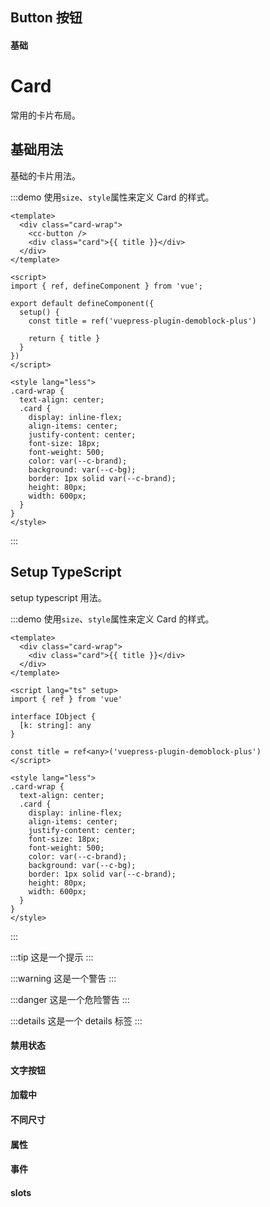 ## Button 按钮
#### 基础

# Card

常用的卡片布局。

## 基础用法

基础的卡片用法。

:::demo 使用`size`、`style`属性来定义 Card 的样式。

```vue
<template>
  <div class="card-wrap">
    <cc-button />
    <div class="card">{{ title }}</div>
  </div>
</template>

<script>
import { ref, defineComponent } from 'vue';

export default defineComponent({
  setup() {
    const title = ref('vuepress-plugin-demoblock-plus')

    return { title }
  }
})
</script>

<style lang="less">
.card-wrap {
  text-align: center;
  .card {
    display: inline-flex;
    align-items: center;
    justify-content: center;
    font-size: 18px;
    font-weight: 500;
    color: var(--c-brand);
    background: var(--c-bg);
    border: 1px solid var(--c-brand);
    height: 80px;
    width: 600px;
  }
}
</style>
```

:::


## Setup TypeScript

setup typescript 用法。

:::demo 使用`size`、`style`属性来定义 Card 的样式。

```vue
<template>
  <div class="card-wrap">
    <div class="card">{{ title }}</div>
  </div>
</template>

<script lang="ts" setup>
import { ref } from 'vue'

interface IObject {
  [k: string]: any
}

const title = ref<any>('vuepress-plugin-demoblock-plus')
</script>

<style lang="less">
.card-wrap {
  text-align: center;
  .card {
    display: inline-flex;
    align-items: center;
    justify-content: center;
    font-size: 18px;
    font-weight: 500;
    color: var(--c-brand);
    background: var(--c-bg);
    border: 1px solid var(--c-brand);
    height: 80px;
    width: 600px;
  }
}
</style>
```
:::

:::tip
这是一个提示
:::

:::warning
这是一个警告
:::

:::danger
这是一个危险警告
:::

:::details
这是一个 details 标签
:::

#### 禁用状态
#### 文字按钮
#### 加载中
#### 不同尺寸
#### 属性
#### 事件
#### slots
